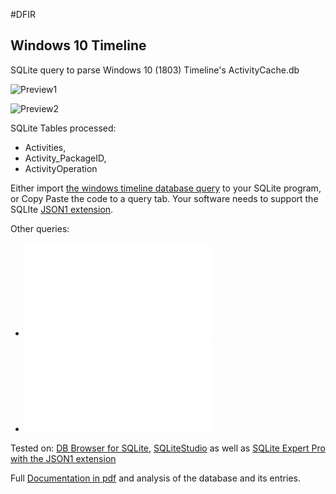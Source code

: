 <!-- saved from url=(0023) https://github.com/kacos2000/WindowsTimeline --> 
#DFIR 

## Windows 10 Timeline

SQLite query to parse Windows 10 (1803) Timeline's ActivityCache.db


![Preview1](https://github.com/kacos2000/WindowsTimeline/blob/master/Preview1.png)


![Preview2](https://github.com/kacos2000/WindowsTimeline/blob/master/Preview2.png)


SQLite Tables processed:

- Activities,
- Activity_PackageID,
- ActivityOperation

Either import [the windows timeline database query](WindowsTimeline.sql) to your SQLite program, or Copy Paste the code to a query tab.
Your software needs to support the SQLIte [JSON1 extension](https://www.sqlite.org/json1.html).

Other queries:

- ![A formated Smartlookup view query](SmartLookup.sql)
- ![Activity_PackageID timeline query](Activity_PackageID_Timeline.sql)

Tested on:
[DB Browser for SQLite](http://sqlitebrowser.org/),
[SQLiteStudio](https://sqlitestudio.pl/index.rvt) as well as
[SQLite Expert Pro with the JSON1 extension](http://www.sqliteexpert.com/extensions/)

Full [Documentation in pdf](WindowsTimeline.pdf) and analysis of the database and its entries.


